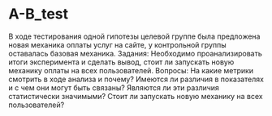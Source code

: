 # A-B_test
 В ходе тестирования одной гипотезы целевой группе была предложена новая механика оплаты услуг на сайте, у контрольной группы оставалась базовая механика.  Задания: Необходимо проанализировать итоги эксперимента и сделать вывод, стоит ли запускать новую механику оплаты на всех пользователей.  Вопросы:   На какие метрики смотрить в ходе анализа и почему? Имеются ли различия в показателях и с чем они могут быть связаны? Являются ли эти различия статистически значимыми? Стоит ли запускать новую механику на всех пользователей?
